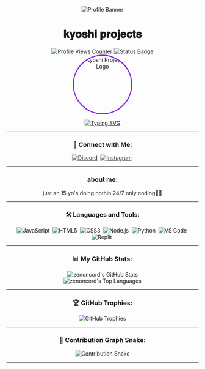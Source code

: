 <div align="center">

  <!-- Banner Image - Constrained Height -->
  <p align="center">
    <img src="https://cdn.discordapp.com/attachments/1358781691073925183/1360704066891812895/IMG_4159.gif?ex=67fc15ea&is=67fac46a&hm=1658dd42ddc02eaae916741942de02dedad46e6fe01b5372ee813433cb0b78d8&" alt="Profile Banner" style="max-height: 150px; width: auto;"/>
    <!-- You can adjust the '150px' value to make it taller or shorter -->
  </p>

  # 𝐤𝐲𝐨𝐬𝐡𝐢 𝐩𝐫𝐨𝐣𝐞𝐜𝐭𝐬

  <!-- Profile Views Counter -->
  <img src="https://komarev.com/ghpvc/?username=zenoncord&label=Profile%20Watchers&color=blueviolet&style=flat-square&logo=github" alt="Profile Views Counter" />

  <!-- Optional: Status Badge -->
  <img src="https://img.shields.io/badge/Status-Always%20Bored-orange?style=flat-square" alt="Status Badge"/>

  <br>

  <!-- Your Circular Image -->
  <img src="https://cdn.discordapp.com/attachments/1331205297351561260/1360700490874360129/IMG_4010.jpeg?ex=67fc1295&is=67fac115&hm=cecc0c5467583783fdf8d83f30f61942079cbd3447b8b4586132e689ab302244&" alt="Kyoshi Projects Logo" width="150" height="150" style="border-radius: 50%; object-fit: cover; border: 3px solid blueviolet;"/>

  <br>

  <!-- Typing SVG Animation - Updated Text -->
  <a href="https://git.io/typing-svg"><img src="https://readme-typing-svg.demolab.com?font=Fira+Code&weight=700&size=25&pause=1000&color=9400D3¢er=true&vCenter=true&width=435&lines=Welcome+to+Kyoshi+Projects;Bored+all+the+time.." alt="Typing SVG" /></a>

  ---

  <!-- Social Links Section -->
  ### 🔗 Connect with Me:
  <p align="center">
    <!-- Replace # with your actual links -->
    <a href="https://discord.gg/YOUR_DISCORD_INVITE_OR_ID" target="_blank"><img src="https://img.shields.io/badge/Discord-%235865F2.svg?&style=for-the-badge&logo=discord&logoColor=white" alt="Discord"/></a> 
    <a href="https://instagram.com/YOUR_INSTAGRAM_HANDLE" target="_blank"><img src="https://img.shields.io/badge/Instagram-%23E4405F.svg?&style=for-the-badge&logo=instagram&logoColor=white" alt="Instagram"/></a> 
  </p>

  ---

  ### about me:
  <p align="center">
    <!-- Add your 'About Me' content here! -->
    just an 15 yo's doing nothin 24/7 only coding🤷🏻
  </p>

  ---

  ### 🛠️ Languages and Tools:
  <p align="center">
    <!-- Updated Skills -->
    <img src="https://img.shields.io/badge/JavaScript-%23F7DF1E.svg?&style=for-the-badge&logo=javascript&logoColor=black" alt="JavaScript"/> 
    <img src="https://img.shields.io/badge/HTML5-%23E34F26.svg?&style=for-the-badge&logo=html5&logoColor=white" alt="HTML5"/> 
    <img src="https://img.shields.io/badge/CSS3-%231572B6.svg?&style=for-the-badge&logo=css3&logoColor=white" alt="CSS3"/> 
    <img src="https://img.shields.io/badge/Node.js-%23339933.svg?&style=for-the-badge&logo=node.js&logoColor=white" alt="Node.js"/> 
    <img src="https://img.shields.io/badge/Python-%233776AB.svg?&style=for-the-badge&logo=python&logoColor=white" alt="Python"/> 
    <img src="https://img.shields.io/badge/VS%20Code-007ACC?style=for-the-badge&logo=visualstudiocode&logoColor=white" alt="VS Code"/> 
    <img src="https://img.shields.io/badge/Replit-F26207?style=for-the-badge&logo=replit&logoColor=white" alt="Replit"/> 
  </p>

  ---

  ### 📊 My GitHub Stats:
  <p align="center">
    <!-- Username is set to zenoncord -->
    <img src="https://github-readme-stats.vercel.app/api?username=zenoncord&show_icons=true&theme=radical&rank_icon=github&count_private=true&hide_border=true" alt="zenoncord's GitHub Stats" />
    <br>
    <img src="https://github-readme-stats.vercel.app/api/top-langs/?username=zenoncord&layout=compact&theme=radical&hide_border=true&langs_count=8" alt="zenoncord's Top Languages" />
  </p>

  ---

  ### 🏆 GitHub Trophies:
  <p align="center">
    <!-- Username is set to zenoncord -->
    <img src="https://github-profile-trophy.vercel.app/?username=zenoncord&theme=radical&no-frame=true&no-bg=true&margin-w=15&margin-h=15&column=7" alt="GitHub Trophies"/>
  </p>

  ---

  ### 🐍 Contribution Graph Snake:
  <p align="center">
    <!-- Make sure to set up the GitHub Action for this to update! https://github.com/platane/snk -->
    <!-- The URL below uses zenoncord as the username -->
    <img src="https://raw.githubusercontent.com/zenoncord/zenoncord/output/github-contribution-grid-snake.svg" alt="Contribution Snake" />
    <!-- Make sure your GitHub Action outputs the file to this exact path, or update the path here -->
  </p>

  ---

</div> <!-- End of center alignment div -->
